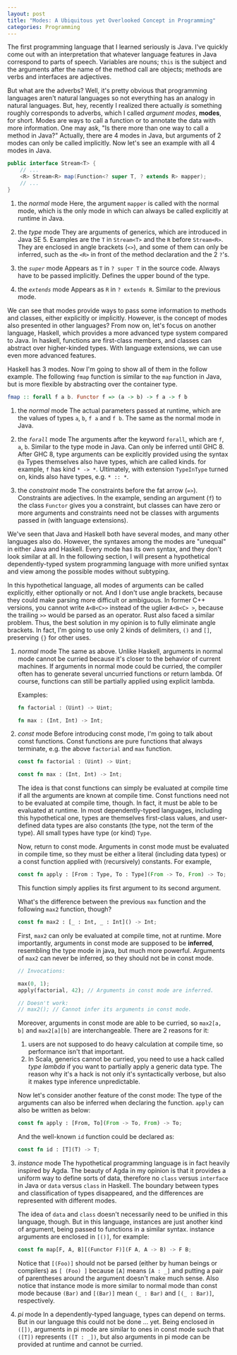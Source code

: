 ```yaml
---
layout: post
title: "Modes: A Ubiquitous yet Overlooked Concept in Programming"
categories: Programming
---
```


The first programming language that I learned seriously is Java.
I've quickly come out with an interpretation that whatever language features in Java correspond to parts of speech.
Variables are nouns;
`this` is the subject and the arguments after the name of the method call are objects;
methods are verbs and interfaces are adjectives.

But what are the adverbs?
Well, it's pretty obvious that programming languages aren't natural languages so not everything has an analogy in natural languages.
But, hey, recently I realized there actually *is* something roughly corresponds to adverbs, which I called *argument modes*, **modes**, for short.
Modes are ways to call a function or to annotate the data with more information.
One may ask, "Is there more than one way to call a method in Java?"
Actually, there are 4 modes in Java, but arguments of 2 modes can only be called implicitly.
Now let's see an example with all 4 modes in Java.

```java
public interface Stream<T> {
    // ...
    <R> Stream<R> map(Function<? super T, ? extends R> mapper);
    // ...
}
```

1. the *normal* mode
   Here, the argument `mapper` is called with the normal mode, which is the only mode in which can always be called explicitly at runtime in Java.

2. the *type* mode
   They are arguments of generics, which are introduced in Java SE 5.
   Examples are the `T` in `Stream<T>` and the `R` before `Stream<R>`.
   They are enclosed in angle brackets (`<>`),
   and some of them can only be inferred,
   such as the `<R>` in front of the method declaration and the 2 `?`'s.

3. the *`super`* mode
   Appears as `T` in `? super T` in the source code.
   Always have to be passed implicitly.
   Defines the upper bound of the type.

4. the *`extends`* mode
   Appears as `R` in `? extends R`.
   Similar to the previous mode.

We can see that modes provide ways to pass some information to methods and classes, either explicitly or implicitly.
However, is the concept of modes also presented in other languages?
From now on, let's focus on another language, Haskell,
which provides a more advanced type system compared to Java.
In haskell, functions are first-class members, and classes can abstract over higher-kinded types.
With language extensions, we can use even more advanced features.

Haskell has 3 modes.
Now I'm going to show all of them in the follow example.
The following `fmap` function is similar to the `map` function in Java, but is more flexible by abstracting over the container type.

```haskell
fmap :: forall f a b. Functor f => (a -> b) -> f a -> f b
```

1. the *normal* mode
   The actual parameters passed at runtime, which are the values of types `a`, `b`, `f a` and `f b`.
   The same as the normal mode in Java.

2. the *`forall`* mode
   The arguments after the keyword `forall`, which are `f`, `a`, `b`.
   Similar to the type mode in Java.
   Can only be inferred until GHC 8.
   After GHC 8, type arguments can be explicitly provided using the syntax `@a`
   Types themselves also have types, which are called kinds.
   for example, `f` has kind `* -> *`.
   Ultimately, with extension `TypeInType` turned on,
   kinds also have types, e.g. `* :: *`.

3. the *constraint* mode
   The constraints before the fat arrow (`=>`).
   Constraints are adjectives.
   In the example, sending an argument (`f`) to the class `Functor` gives you a constraint, but classes can have zero or more arguments and constraints need not be classes with arguments passed in (with language extensions).

We've seen that Java and Haskell both have several modes, and many other languages also do.
However, the syntaxes among the modes are "unequal" in either Java and Haskell.
Every mode has its own syntax, and they don't look similar at all.
In the following section, I will present a hypothetical dependently-typed system programming language with more unified syntax and view among the possible modes without subtyping.

In this hypothetical language, all modes of arguments can be called explicitly, either optionally or not.
And I don't use angle brackets, because they could make parsing more difficult or ambiguous.
In former C++ versions, you cannot write `A<B<C>>` instead of the uglier `A<B<C> >`, because the trailing `>>` would be parsed as an operator.
Rust also faced a similar problem.
Thus, the best solution in my opinion is to fully eliminate angle brackets.
In fact, I'm going to use only 2 kinds of delimiters, `()` and `[]`, preserving `{}` for other uses.

1. *normal* mode
   The same as above.
   Unlike Haskell, arguments in normal mode cannot be curried because it's closer to the behavior of current machines.
   If arguments in normal mode could be curried, the compiler often has to generate several uncurried functions or return lambda.
   Of course, functions can still be partially applied using explicit lambda.

   Examples:

   ```rust
   fn factorial : (Uint) -> Uint;

   fn max : (Int, Int) -> Int;
   ```

2. *const* mode
   Before introducing const mode, I'm going to talk about const functions.
   Const functions are pure functions that always terminate, e.g. the above `factorial` and `max` function.

   ```rust
   const fn factorial : (Uint) -> Uint;

   const fn max : (Int, Int) -> Int;
   ```

   The idea is that const functions can simply be evaluated at compile time if all the arguments are known at compile time.
   Const functions need not to be evaluated at compile time, though.
   In fact, it must be able to be evaluated at runtime.
   In most dependently-typed languages, including this hypothetical one, types are themselves first-class values, and user-defined data types are also constants (the type, not the term of the type).
   All small types have type (or kind) `Type`.

   Now, return to const mode.
   Arguments in const mode must be evaluated in compile time, so they must be either a literal (including data types) or a const function applied with (recursively) constants.
   For example,

   ```rust
   const fn apply : [From : Type, To : Type](From -> To, From) -> To;
   ```

   This function simply applies its first argument to its second argument.

   What's the difference between the previous `max` function and the following `max2` function, though?

   ```rust
   const fn max2 : [_ : Int, _ : Int]() -> Int;
   ```

   First, `max2` can only be evaluated at compile time, not at runtime.
   More importantly, arguments in const mode are supposed to be **inferred**, resembling the type mode in java, but much more powerful.
   Arguments of `max2` can never be inferred, so they should not be in const mode.

   ```rust
   // Invocations:

   max(0, 1);
   apply(factorial, 42); // Arguments in const mode are inferred.

   // Doesn't work:
   // max2(); // Cannot infer its arguments in const mode.
   ```

   Moreover, arguments in const mode are able to be curried, so `max2[a, b]` and `max2[a][b]` are interchangeable.
   There are 2 reasons for it:
   1. users are not supposed to do heavy calculation at compile time, so performance isn't that important.
   2. In Scala, generics cannot be curried, you need to use a hack called *type lambda* if you want to partially           apply a generic data type.
      The reason why it's a hack is not only it's syntactically verbose, but also it makes type inference unpredictable.

   Now let's consider another feature of the const mode:
   The type of the arguments can also be inferred when declaring the function.
   `apply` can also be written as below:

   ```rust
   const fn apply : [From, To](From -> To, From) -> To;
   ```

   And the well-known `id` function could be declared as:

   ```rust
   const fn id : [T](T) -> T;
   ```

3. *instance* mode
   The hypothetical programming language is in fact heavily inspired by Agda.
   The beauty of Agda in my opinion is that it provides a uniform way to define sorts of data, therefore no `class` versus `interface` in Java or `data` versus `class` in Haskell.
   The boundary between types and classification of types disappeared, and the differences are represented with different modes.

   The idea of `data` and `class` doesn't necessarily need to be unified in this language, though.
   But in this language, instances are just another kind of argument, being passed to functions in a similar syntax.
   instance arguments are enclosed in `[()]`, for example:

   ```rust
   const fn map[F, A, B][(Functor F)](F A, A -> B) -> F B;
   ```

   Notice that `[(Foo)]` should not be parsed (either by human beings or compilers) as `[ (Foo) ]` because `[A]` means `[A : _]` and putting a pair of parentheses around the argument doesn't make much sense.
   Also notice that instance mode is more similar to normal mode than const mode because `(Bar)` and `[(Bar)]` mean `(_ : Bar)` and `[(_ : Bar)]`, respectively.

4. *pi* mode
   In a dependently-typed language, types can depend on terms.
   But in our language this could not be done ... yet.
   Being enclosed in `([])`, arguments in pi mode are similar to ones in const mode such that `([T])` represents `([T : _])`, but also arguments in pi mode can be provided at runtime and cannot be curried.

